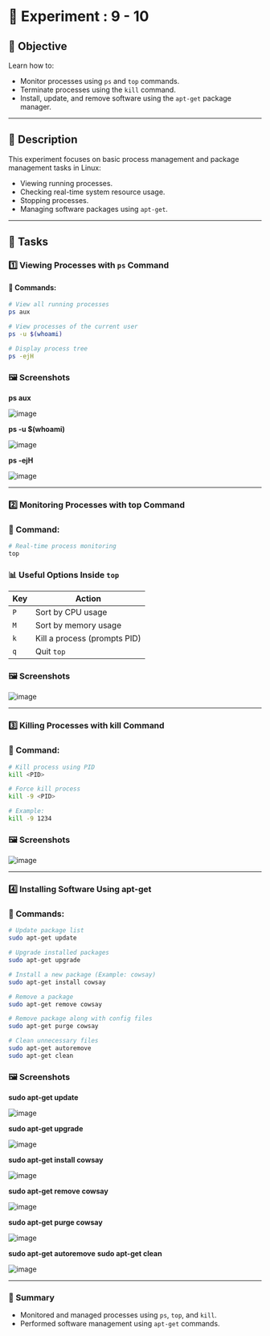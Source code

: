 # 🧪 Experiment : 9 - 10

## 📌 Objective

Learn how to:

- Monitor processes using `ps` and `top` commands.
- Terminate processes using the `kill` command.
- Install, update, and remove software using the `apt-get` package manager.

---

## 📝 Description

This experiment focuses on basic process management and package management tasks in Linux:

- Viewing running processes.
- Checking real-time system resource usage.
- Stopping processes.
- Managing software packages using `apt-get`.

---

## 🚀 Tasks

### 1️⃣ Viewing Processes with `ps` Command

#### 🔧 Commands:

```bash
# View all running processes
ps aux

# View processes of the current user
ps -u $(whoami)

# Display process tree
ps -ejH
```

### 🖼️ Screenshots

**ps aux**

![image](https://github.com/user-attachments/assets/0600642f-f67f-4d4f-add5-aa409db8f945)

**ps -u $(whoami)**

![image](https://github.com/user-attachments/assets/24050096-4d81-44eb-9822-12d814b5fda4)

**ps -ejH**

![image](https://github.com/user-attachments/assets/b2f47ed9-0163-4e09-8dd2-7538970d6b17)

---

### 2️⃣ Monitoring Processes with top Command

### 🔧 Command:
```bash
# Real-time process monitoring
top
```

### 📊 Useful Options Inside `top`

| Key | Action                       |
|-----|-----------------------------|
| `P` | Sort by CPU usage            |
| `M` | Sort by memory usage         |
| `k` | Kill a process (prompts PID) |
| `q` | Quit `top`                   |

### 🖼️ Screenshots

![image](https://github.com/user-attachments/assets/44001a56-fdf0-4ab5-af83-1f85bbd26adc)

---

### 3️⃣ Killing Processes with kill Command

### 🔧 Command:
```bash
# Kill process using PID
kill <PID>

# Force kill process
kill -9 <PID>

# Example:
kill -9 1234
```

### 🖼️ Screenshots

![image](https://github.com/user-attachments/assets/70e82c52-0919-4d49-9323-6296ba13d946)

---

### 4️⃣ Installing Software Using apt-get

### 🔧 Commands:
```bash
# Update package list
sudo apt-get update

# Upgrade installed packages
sudo apt-get upgrade

# Install a new package (Example: cowsay)
sudo apt-get install cowsay

# Remove a package
sudo apt-get remove cowsay

# Remove package along with config files
sudo apt-get purge cowsay

# Clean unnecessary files
sudo apt-get autoremove
sudo apt-get clean
```
### 🖼️ Screenshots

**sudo apt-get update**

![image](https://github.com/user-attachments/assets/86d9234e-95a4-4b19-91df-ad75cbdbcfa4)

**sudo apt-get upgrade**

![image](https://github.com/user-attachments/assets/db8cadab-15c2-4ab3-aefd-63b6bb973a1e)

**sudo apt-get install cowsay**

![image](https://github.com/user-attachments/assets/8e34320a-15f0-4dc1-b146-190d70759f56)

**sudo apt-get remove cowsay**

![image](https://github.com/user-attachments/assets/c29473af-1ed2-44e1-be82-7471616a3e20)

**sudo apt-get purge cowsay**

![image](https://github.com/user-attachments/assets/e0f3982e-fcd6-4aec-819a-309088914178)

**sudo apt-get autoremove**
**sudo apt-get clean**

![image](https://github.com/user-attachments/assets/092a4d8c-0c97-467e-a44e-82547a50e282)

---

### 🎯 Summary
- Monitored and managed processes using `ps`, `top`, and `kill`.
- Performed software management using `apt-get` commands.
